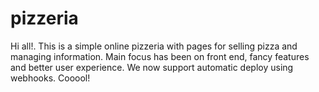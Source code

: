 pizzeria
========

Hi all!. This is a simple online pizzeria with pages for selling pizza and managing information. Main focus has been on front end, fancy features and better user experience.
We now support automatic deploy using webhooks. Cooool!
